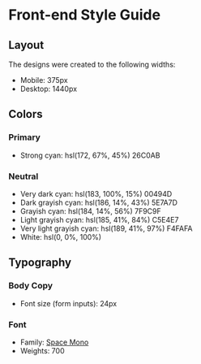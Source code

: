 # Front-end Style Guide

## Layout

The designs were created to the following widths:

- Mobile: 375px
- Desktop: 1440px

## Colors

### Primary

- Strong cyan: hsl(172, 67%, 45%) 26C0AB

### Neutral

- Very dark cyan: hsl(183, 100%, 15%) 00494D
- Dark grayish cyan: hsl(186, 14%, 43%) 5E7A7D
- Grayish cyan: hsl(184, 14%, 56%) 7F9C9F
- Light grayish cyan: hsl(185, 41%, 84%) C5E4E7
- Very light grayish cyan: hsl(189, 41%, 97%) F4FAFA
- White: hsl(0, 0%, 100%)

## Typography

### Body Copy

- Font size (form inputs): 24px

### Font

- Family: [Space Mono](https://fonts.google.com/specimen/Space+Mono)
- Weights: 700
